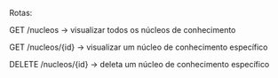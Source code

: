 Rotas:

GET /nucleos -> visualizar todos os núcleos de conhecimento

GET /nucleos/{id} -> visualizar um núcleo de conhecimento específico

DELETE /nucleos/{id} -> deleta um núcleo de conhecimento específico

